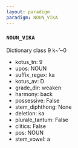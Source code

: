 ```yaml
---
layout: paradigm
paradigm: NOUN_VIKA
---
```

### ` NOUN_VIKA `

Dictionary class 9 k~’~0
* kotus_tn: 9
* upos: NOUN
* suffix_regex: ka
* kotus_av: D
* grade_dir: weaken
* harmony: back
* possessive: False
* stem_diphthong: None
* deletion: ka
* plurale_tantum: False
* clitics: False
* pos: NOUN
* stem_vowel: a
